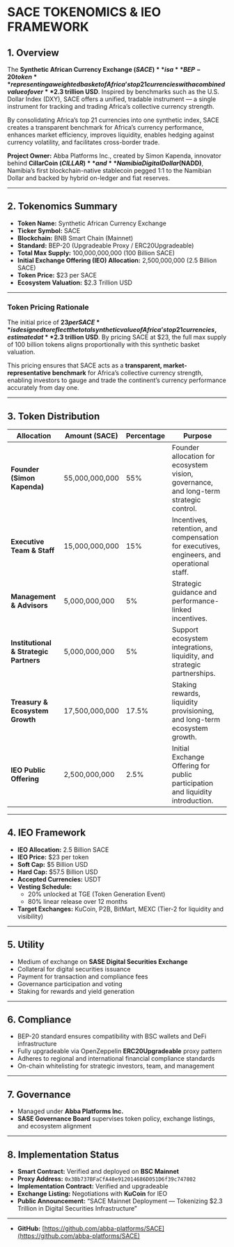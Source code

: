 # SACE TOKENOMICS & IEO FRAMEWORK

## 1. Overview
The **Synthetic African Currency Exchange ($SACE)** is a **BEP-20 token** representing a weighted basket of Africa’s top 21 currencies with a combined value of over **$2.3 trillion USD**. Inspired by benchmarks such as the U.S. Dollar Index (DXY), SACE offers a unified, tradable instrument — a single instrument for tracking and trading Africa’s collective currency strength.  

By consolidating Africa’s top 21 currencies into one synthetic index, SACE creates a transparent benchmark for Africa’s currency performance, enhances market efficiency, improves liquidity, enables hedging against currency volatility, and facilitates cross-border trade.  

**Project Owner:** Abba Platforms Inc., created by Simon Kapenda, innovator behind **CillarCoin ($CILLAR)** and **Namibia Digital Dollar ($NADD)**, Namibia’s first blockchain-native stablecoin pegged 1:1 to the Namibian Dollar and backed by hybrid on-ledger and fiat reserves.  

---

## 2. Tokenomics Summary
- **Token Name:** Synthetic African Currency Exchange  
- **Ticker Symbol:** SACE  
- **Blockchain:** BNB Smart Chain (Mainnet)  
- **Standard:** BEP-20 (Upgradeable Proxy / ERC20Upgradeable)  
- **Total Max Supply:** 100,000,000,000 (100 Billion SACE)  
- **Initial Exchange Offering (IEO) Allocation:** 2,500,000,000 (2.5 Billion SACE)  
- **Token Price:** $23 per SACE  
- **Ecosystem Valuation:** $2.3 Trillion USD  

---

### Token Pricing Rationale
The initial price of **$23 per SACE** is designed to reflect the total synthetic value of Africa’s top 21 currencies, estimated at **$2.3 trillion USD**. By pricing SACE at $23, the full max supply of 100 billion tokens aligns proportionally with this synthetic basket valuation.  

This pricing ensures that SACE acts as a **transparent, market-representative benchmark** for Africa’s collective currency strength, enabling investors to gauge and trade the continent’s currency performance accurately from day one.

---

## 3. Token Distribution

| Allocation | Amount (SACE) | Percentage | Purpose |
|------------|---------------|------------|---------|
| **Founder (Simon Kapenda)** | 55,000,000,000 | 55% | Founder allocation for ecosystem vision, governance, and long-term strategic control. |
| **Executive Team & Staff** | 15,000,000,000 | 15% | Incentives, retention, and compensation for executives, engineers, and operational staff. |
| **Management & Advisors** | 5,000,000,000 | 5% | Strategic guidance and performance-linked incentives. |
| **Institutional & Strategic Partners** | 5,000,000,000 | 5% | Support ecosystem integrations, liquidity, and strategic partnerships. |
| **Treasury & Ecosystem Growth** | 17,500,000,000 | 17.5% | Staking rewards, liquidity provisioning, and long-term ecosystem growth. |
| **IEO Public Offering** | 2,500,000,000 | 2.5% | Initial Exchange Offering for public participation and liquidity introduction. |

---

## 4. IEO Framework
- **IEO Allocation:** 2.5 Billion SACE  
- **IEO Price:** $23 per token  
- **Soft Cap:** $5 Billion USD  
- **Hard Cap:** $57.5 Billion USD  
- **Accepted Currencies:** USDT  
- **Vesting Schedule:**  
  - 20% unlocked at TGE (Token Generation Event)  
  - 80% linear release over 12 months  
- **Target Exchanges:** KuCoin, P2B, BitMart, MEXC (Tier-2 for liquidity and visibility)

---

## 5. Utility
- Medium of exchange on **SASE Digital Securities Exchange**  
- Collateral for digital securities issuance  
- Payment for transaction and compliance fees  
- Governance participation and voting  
- Staking for rewards and yield generation

---

## 6. Compliance
- BEP-20 standard ensures compatibility with BSC wallets and DeFi infrastructure  
- Fully upgradeable via OpenZeppelin **ERC20Upgradeable** proxy pattern  
- Adheres to regional and international financial compliance standards  
- On-chain whitelisting for strategic investors, team, and management  

---

## 7. Governance
- Managed under **Abba Platforms Inc.**  
- **SASE Governance Board** supervises token policy, exchange listings, and ecosystem alignment  

---

## 8. Implementation Status
- **Smart Contract:** Verified and deployed on **BSC Mainnet**  
- **Proxy Address:** `0x3Bb737BFaCfA48e912014686D051D6f39c747802`  
- **Implementation Contract:** Verified and upgradeable  
- **Exchange Listing:** Negotiations with **KuCoin** for IEO  
- **Public Announcement:** “SACE Mainnet Deployment — Tokenizing $2.3 Trillion in Digital Securities Infrastructure”

---

- **GitHub:** [https://github.com/abba-platforms/SACE](https://github.com/abba-platforms/SACE)
